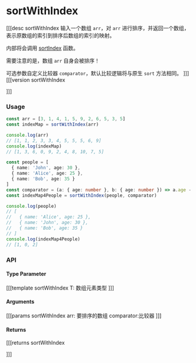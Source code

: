 # sortWithIndex
[[[desc sortWithIndex
  输入一个数组 `arr`，对 `arr` 进行排序，并返回一个数组，表示原数组的索引到排序后数组的索引的映射。

  内部将会调用 [sortIndex](./sortIndex.md) 函数。

  需要注意的是，数组 `arr` 自身会被排序！

  可选参数自定义比较器 `comparator`，默认比较逻辑将与原生 `sort` 方法相同。
]]]
[[[version sortWithIndex
  
]]]

### Usage

```ts
const arr = [3, 1, 4, 1, 5, 9, 2, 6, 5, 3, 5]
const indexMap = sortWithIndex(arr)

console.log(arr)
// [1, 1, 2, 3, 3, 4, 5, 5, 5, 6, 9]
console.log(indexMap)
// [1, 3, 6, 0, 9, 2, 4, 8, 10, 7, 5]

const people = [
  { name: 'John', age: 30 },
  { name: 'Alice', age: 25 },
  { name: 'Bob', age: 35 }
]
const comparator = (a: { age: number }, b: { age: number }) => a.age - b.age
const indexMap4People = sortWithIndex(people, comparator)

console.log(people)
// [
//   { name: 'Alice', age: 25 },
//   { name: 'John', age: 30 },
//   { name: 'Bob', age: 35 }
// ]
console.log(indexMap4People)
// [1, 0, 2]
```


### API

#### Type Parameter

[[[template sortWithIndex
T: 数组元素类型
]]]

#### Arguments

[[[params sortWithIndex
arr: 要排序的数组
comparator:比较器
]]]

#### Returns

[[[returns sortWithIndex

]]]

